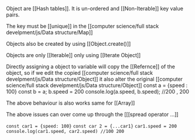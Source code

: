 Object are [[Hash tables]].
It is un-ordered and [[Non-Iterable]] key value pairs. 

The key must be [[unique]] in the [[computer science/full stack develpment/js/Data structure/Map]]

Objects also be created by using [[Object.create()]]

Objects are only [[Iterable]] only using [[Iterate Object]]

Directly assigning a object to variable will copy the [[Refernce]] of the object, so if we edit the copied [[computer science/full stack develpment/js/Data structure/Object]] it also alter the original [[computer science/full stack develpment/js/Data structure/Object]] 
const a = {speed : 100}
const b = a;
b.speed = 200
console.log(a.speed, b.speed); //200 , 200

The above behaviour is also works same for [[Array]]

The above issues can over come up through the [[[spread operator ...]]

`const car1 = {speed: 100}`
`const car 2 = {...car1}`
`car1.speed = 200`
`console.log(car1.speed, car2.speed) //100 200`


